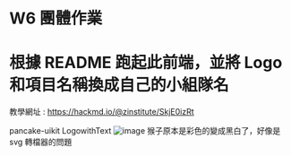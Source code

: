 # W6 團體作業

# 根據 README 跑起此前端，並將 Logo 和項目名稱換成自己的小組隊名

教學網址 : https://hackmd.io/@zinstitute/SkjE0izRt

pancake-uikit LogowithText 
![image](https://user-images.githubusercontent.com/70627447/151714521-490610cc-f33e-42db-a79f-2a16a1f0b482.png)
猴子原本是彩色的變成黑白了，好像是 svg 轉檔器的問題
